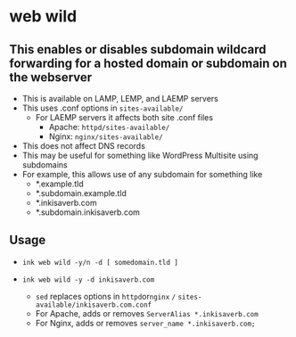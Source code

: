# web wild

## This enables or disables subdomain wildcard forwarding for a hosted domain or subdomain on the webserver
- This is available on LAMP, LEMP, and LAEMP servers
- This uses .conf options in `sites-available/`
  - For LAEMP servers it affects both site .conf files
    - Apache: `httpd/sites-available/`
    - Nginx:  `nginx/sites-available/`
- This does not affect DNS records
- This may be useful for something like WordPress Multisite using subdomains
- For example, this allows use of any subdomain for something like
  - *.example.tld
  - *.subdomain.example.tld
  - *.inkisaverb.com
  - *.subdomain.inkisaverb.com

## Usage
- `ink web wild -y/n -d [ somedomain.tld ]`

- `ink web wild -y -d inkisaverb.com`
  - `sed` replaces options in `httpd`or`nginx` `/` `sites-available/inkisaverb.com.conf`
  - For Apache, adds or removes `ServerAlias *.inkisaverb.com`
  - For Nginx, adds or removes `server_name *.inkisaverb.com;`
